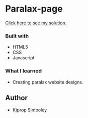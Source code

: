 # Paralax-page

[Click here to see my solution](https://paralax-site-3400.netlify.app/).

### Built with

- HTML5
- CSS
- Javascript

### What I learned

- Creating paralax website designs.


## Author

- Kiprop Simboley
